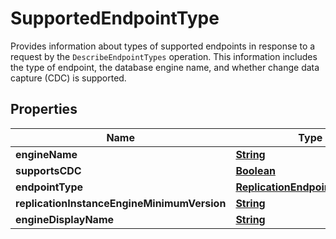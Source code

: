

# SupportedEndpointType

Provides information about types of supported endpoints in response to a request by the <code>DescribeEndpointTypes</code> operation. This information includes the type of endpoint, the database engine name, and whether change data capture (CDC) is supported.

## Properties

| Name | Type | Description | Notes |
|------------ | ------------- | ------------- | -------------|
|**engineName** | [**String**](String.md) |  |  [optional] |
|**supportsCDC** | [**Boolean**](Boolean.md) |  |  [optional] |
|**endpointType** | [**ReplicationEndpointTypeValue**](ReplicationEndpointTypeValue.md) |  |  [optional] |
|**replicationInstanceEngineMinimumVersion** | [**String**](String.md) |  |  [optional] |
|**engineDisplayName** | [**String**](String.md) |  |  [optional] |



